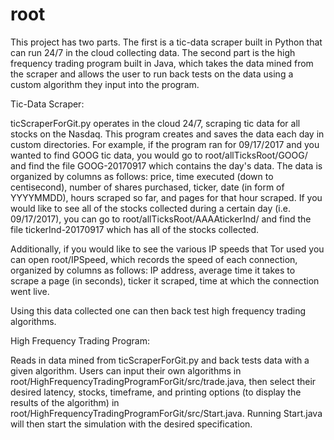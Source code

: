 # root

This project has two parts.  The first is a tic-data scraper built in Python that can run 24/7 in the cloud collecting data.  The second part is the high frequency trading program built in Java, which takes the data mined from the scraper and allows the user to run back tests on the data using a custom algorithm they input into the program.

Tic-Data Scraper:

ticScraperForGit.py operates in the cloud 24/7, scraping tic data for all stocks on the Nasdaq.  This program creates and saves the data each day in custom directories.  For example, if the program ran for 09/17/2017 and you wanted to find GOOG tic data, you would go to root/allTicksRoot/GOOG/ and find the file GOOG-20170917 which contains the day's data.  The data is organized by columns as follows: price, time executed (down to centisecond), number of shares purchased, ticker, date (in form of YYYYMMDD), hours scraped so far, and pages for that hour scraped.  If you would like to see all of the stocks collected during a certain day (i.e. 09/17/2017), you can go to root/allTicksRoot/AAAAtickerInd/ and find the file tickerInd-20170917 which has all of the stocks collected.

Additionally, if you would like to see the various IP speeds that Tor used you can open root/IPSpeed, which records the speed of each connection, organized by columns as follows: IP address, average time it takes to scrape a page (in seconds), ticker it scraped, time at which the connection went live.

Using this data collected one can then back test high frequency trading algorithms.


High Frequency Trading Program:

Reads in data mined from ticScraperForGit.py and back tests data with a given algorithm.  Users can input their own algorithms in root/HighFrequencyTradingProgramForGit/src/trade.java, then select their desired latency, stocks, timeframe, and printing options (to display the results of the algorithm) in root/HighFrequencyTradingProgramForGit/src/Start.java.  Running Start.java will then start the simulation with the desired specification.
